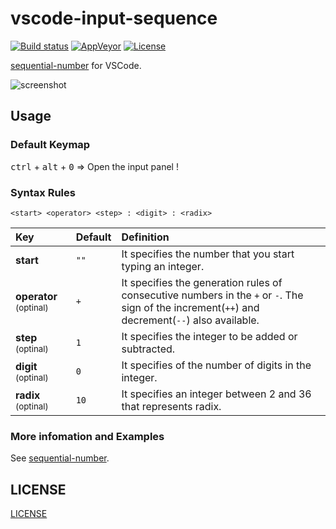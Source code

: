 # vscode-input-sequence

[![Build status](http://img.shields.io/travis/tomoki1207/vscode-input-sequence.svg?style=flat-square)](https://travis-ci.org/tomoki1207/vscode-input-sequence)
[![AppVeyor](http://img.shields.io/appveyor/ci/tomoki1207/vscode-input-sequence.svg?style=flat-square)](https://ci.appveyor.com/project/tomoki1207/vscode-input-sequence)
[![License](https://img.shields.io/badge/license-MIT-blue.svg?style=flat-square)](https://raw.githubusercontent.com/tomoki1207/vscode-input-sequence/master/LICENSE)

[sequential-number](https://atom.io/packages/sequential-number) for VSCode.

![screenshot](https://raw.githubusercontent.com/tomoki1207/vscode-input-sequence/images/screenshot.gif)

## Usage

### Default Keymap
<kbd>ctrl</kbd> + <kbd>alt</kbd> + <kbd>0</kbd> => Open the input panel !

### Syntax Rules

`<start> <operator> <step> : <digit> : <radix>`

| Key                                   | Default | Definition                                                                                                                                      |
| :------------------------------------ | :------ | :---------------------------------------------------------------------------------------------------------------------------------------------- |
| **start**                             | `""`    | It specifies the number that you start typing an integer.                                                                                       |
| **operator** <small>(optinal)</small> | `+`     | It specifies the generation rules of consecutive numbers in the `+` or `-`. The sign of the increment(`++`) and decrement(`--`) also available. |
| **step** <small>(optinal)</small>     | `1`     | It specifies the integer to be added or subtracted.                                                                                             |
| **digit** <small>(optinal)</small>    | `0`     | It specifies of the number of digits in the integer.                                                                                            |
| **radix** <small>(optinal)</small>    | `10`    | It specifies an integer between 2 and 36 that represents radix.                                                                                 |

### More infomation and Examples

See [sequential-number](https://atom.io/packages/sequential-number).

## LICENSE
[LICENSE](./LICENSE)
